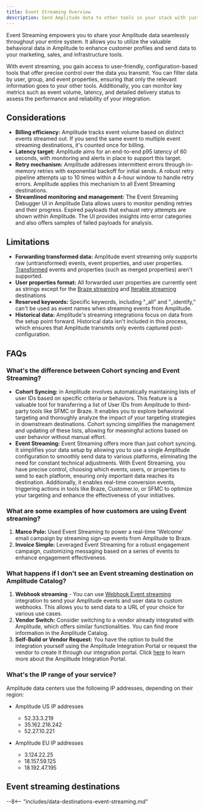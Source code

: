 ```yaml
---
title: Event Streaming Overview
description: Send Amplitude data to other tools in your stack with just a few clicks, using no-code event streaming integrations. 
---
```


Event Streaming empowers you to share your Amplitude data seamlessly throughout your entire system. It allows you to utilize the valuable behavioral data in Amplitude to enhance customer profiles and send data to your marketing, sales, and infrastructure tools.

With event streaming, you gain access to user-friendly, configuration-based tools that offer precise control over the data you transmit. You can filter data by user, group, and event properties, ensuring that only the relevant information goes to your other tools. Additionally, you can monitor key metrics such as event volume, latency, and detailed delivery status to assess the performance and reliability of your integration.

## Considerations

- **Billing efficiency:** Amplitude tracks event volume based on distinct events streamed out. If you send the same event to multiple event streaming destinations, it's counted once for billing.
- **Latency target:** Amplitude aims for an end-to-end p95 latency of 60 seconds, with monitoring and alerts in place to support this target.
- **Retry mechanism:** Amplitude addresses intermittent errors through in-memory retries with exponential backoff for initial sends. A robust retry pipeline attempts up to 10 times within a 4-hour window to handle retry errors. Amplitude applies this mechanism to all Event Streaming destinations.
- **Streamlined monitoring and management:** The Event Streaming Debugger UI in Amplitude Data allows users to monitor pending retries and their progress. Expired payloads that exhaust retry attempts are shown within Amplitude. The UI provides insights into error categories and also offers samples of failed payloads for analysis.

## Limitations

- **Forwarding transformed data:** Amplitude event streaming only supports raw (untransformed) events, event properties, and user properties. [Transformed](https://help.amplitude.com/hc/en-us/articles/5913315221915-Transformations-Retroactively-modify-your-event-data-structure) events and properties (such as merged properties) aren't supported.
- **User properties format:** All forwarded user properties are currently sent as strings except for the [Braze streaming](https://www.docs.developers.amplitude.com/data/destinations/braze/) and [Iterable streaming](https://www.docs.developers.amplitude.com/data/destinations/iterable/) destinations
- **Reserved keywords:** Specific keywords, including "_all" and "_identify," can't be used as event names when streaming events from Amplitude.
- **Historical data:** Amplitude's streaming integrations focus on data from the setup point forward. Historical data isn't included in this process, which ensures that Amplitude transmits only events captured post-configuration.

## FAQs

### What's the difference between Cohort syncing and Event Streaming?

- **Cohort Syncing:** in Amplitude involves automatically maintaining lists of user IDs based on specific criteria or behaviors. This feature is a valuable tool for transferring a list of User IDs from Amplitude to third-party tools like SFMC or Braze. It enables you to explore behavioral targeting and thoroughly analyze the impact of your targeting strategies in downstream destinations. Cohort syncing simplifies the management and updating of these lists, allowing for meaningful actions based on user behavior without manual effort.
- **Event Streaming:** Event Streaming offers more than just cohort syncing. It simplifies your data setup by allowing you to use a single Amplitude configuration to smoothly send data to various platforms, eliminating the need for constant technical adjustments. With Event Streaming, you have precise control, choosing which events, users, or properties to send to each platform, ensuring only important data reaches its destination. Additionally, it enables real-time conversion events, triggering actions in tools like Braze, Customer.io, or SFMC to optimize your targeting and enhance the effectiveness of your initiatives.

### What are some examples of how customers are using Event streaming?

1. **Marco Polo:** Used Event Streaming to power a real-time 'Welcome' email campaign by streaming sign-up events from Amplitude to Braze.
2. **Invoice Simple:** Leveraged Event Streaming for a robust engagement campaign, customizing messaging based on a series of events to enhance engagement effectiveness.

### What happens if I don't see an Event streaming destination on Amplitude Catalog?

1. **Webhook streaming** - You can use [Webhook Event streaming](https://www.docs.developers.amplitude.com/data/destinations/webhooks-streaming/) integration to send your Amplitude events and user data to custom webhooks. This allows you to send data to a URL of your choice for various use cases. 
2. **Vendor Switch:** Consider switching to a vendor already integrated with Amplitude, which offers similar functionalities. You can find more information in the Amplitude Catalog.
3. **Self-Build or Vendor Request:** You have the option to build the integration yourself using the Amplitude Integration Portal or request the vendor to create it through our integration portal. Click [here](https://www.docs.developers.amplitude.com/partners/event-streaming-integration-guide/) to learn more about the Amplitude Integration Portal.

### What's the IP range of your service?

Amplitude data centers use the following IP addresses, depending on their region:

- Amplitude US IP addresses

    - 52.33.3.219
    - 35.162.216.242
    - 52.27.10.221

- Amplitude EU IP addresses

    - 3.124.22.25
    - 18.157.59.125
    - 18.192.47.195

## Event streaming destinations

--8<-- "includes/data-destinations-event-streaming.md"
